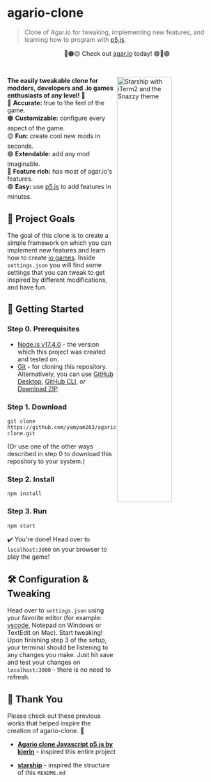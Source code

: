 # agario-clone
> Clone of Agar.io for tweaking, implementing new features, and learning how to program with [p5.js](https://p5js.org/).

<p align="center">
  🔴🟠🟡 Check out 
  <a href="https://agar.io">agar.io</a>
  today! 🟢🔵🟣
</p>
<h1></h1>


<img
  src="https://github.com/yamyam263/agario-clone/blob/main/sr.gif"
  alt="Starship with iTerm2 and the Snazzy theme"
  width="50%"
  align="right"
/>

**The easily tweakable clone for modders, developers and .io games enthusiasts of any level!**
💪  
🔴 **Accurate:** true to the feel of the game.  
🟠 **Customizable:** configure every aspect of the game.  
🟡 **Fun:** create cool new mods in seconds.  
🟢 **Extendable:** add any mod imaginable.  
🔵 **Feature rich:** has most of agar.io's features.  
🟣 **Easy:** use [p5.js](https://p5js.org/) to add features in minutes.  

<p align="center">

</p>

## 🎯 Project Goals

The goal of this clone is to create a simple framework on which you can implement new features and learn how to create [io games](https://www.addictinggames.com/what-are-io-games).
Inside `settings.json` you will find some settings that you can tweak to get inspired by different modifications, and have fun.

## 🚀 Getting Started

### Step 0. Prerequisites
- [Node.js v17.4.0](https://nodejs.org/download/release/v17.4.0/) - the version which this project was created and tested on.
- [Git](https://git-scm.com/downloads) - for cloning this repository. Alternatively, you can use [GitHub Desktop](https://desktop.github.com/), [GitHub CLI](https://cli.github.com/), or [Download ZIP](https://github.com/starship/starship/archive/refs/heads/master.zip).

### Step 1. Download

```
git clone https://github.com/yamyam263/agario-clone.git
```

(Or use one of the other ways described in step 0 to download this repository to your system.)

### Step 2. Install

```
npm install
```

### Step 3. Run

```
npm start
```

✔️ You're done! Head over to `localhost:3000` on your browser to play the game!

## 🛠️ Configuration & Tweaking

Head over to `settings.json` using your favorite editor (for example: [vscode](https://code.visualstudio.com/), Notepad on Windows or TextEdit on Mac). Start tweaking! Upon finishing step 3 of the setup, your terminal should be listening to any changes you make. Just hit save and test your changes on `localhost:3000` - there is no need to refresh.

## 🙏 Thank You

Please check out these previous works that helped inspire the creation of agario-clone. 🧠

- **[Agario clone Javascript p5.js by kierin](https://codepen.io/xtarsy/pen/yVrgXp)** - inspired this entire project

- **[starship](https://github.com/starship/starship)** - inspired the structure of this `README.md`
